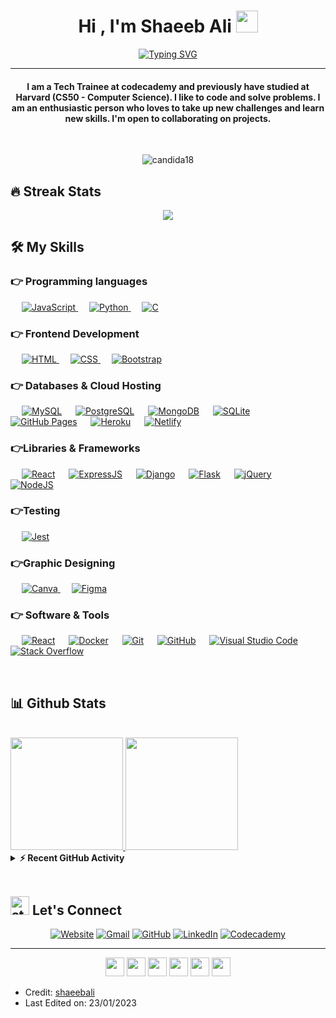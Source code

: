 <!--
**shaeebali/shaeebali** is a ✨ _special_ ✨ repository because its `README.md` (this file) appears on your GitHub profile.

Here are some ideas to get you started:

- 🔭 I’m currently working on ...
- 🌱 I’m currently learning ...
- 👯 I’m looking to collaborate on ...
- 🤔 I’m looking for help with ...
- 💬 Ask me about ...
- 📫 How to reach me: ...
- 😄 Pronouns: ...
- ⚡ Fun fact: ...
-->


<h1 align="center">Hi , I'm Shaeeb Ali <img src="https://media.giphy.com/media/hvRJCLFzcasrR4ia7z/giphy.gif" width="35"></h1>
<p align="center">
  <a href="https://git.io/typing-svg"><img src="https://readme-typing-svg.herokuapp.com?font=Fira+Code&pause=1000&center=true&width=435&lines=Junior+Fullstack+Software+Engineer" alt="Typing SVG" /></a>
</p>

<hr/>
<h4 align="center">I am a Tech Trainee at codecademy and previously have studied at Harvard (CS50 - Computer Science). I like to code and solve problems. I am an enthusiastic person who loves to take up new challenges and learn new skills. I'm open to collaborating on projects.</h4>
<br>
<p align="center">
<img src="https://komarev.com/ghpvc/?username=shaeebali&label=Profile%20views&color=brightgreen&style=plastic" alt="candida18" />
</p>


## 🔥 Streak Stats
<p align="center"><a href="https://git.io/streak-stats"><img src="https://streak-stats.demolab.com?user=shaeebali&theme=react&hide_border=true"/></a>
</p>

## 🛠️ My Skills

### 👉 Programming languages

<p align="left"> 
  &emsp;
  <a href="https://developer.mozilla.org/en-US/docs/Web/JavaScript" target="_blank"> 
     <img alt="JavaScript" src="https://img.shields.io/badge/JavaScript%20-%23F7DF1E.svg?logo=javascript&logoColor=black">
   </a>
  &emsp;
   <a href="https://www.python.org" target="_blank">
    <img alt="Python" src="https://img.shields.io/badge/Python%20-%2314354C.svg?logo=python&logoColor=white">
  </a>
  &emsp;
  <a href="https://www.open-std.org/" target="_blank">
    <img alt="C" src="https://img.shields.io/badge/-C-05122A?style=flat&logo=C&logoColor=A8B9CC">
  </a>  		
</p>

### 👉 Frontend Development
<p align="left"> 
  &emsp; 
  <a href="https://www.w3.org/html/" target="_blank"> 
   <img alt="HTML" src="https://img.shields.io/badge/HTML5%20-%23E34F26.svg?logo=html5&logoColor=white">
  </a>   
  &emsp;
  <a href="https://www.w3schools.com/css/" target="_blank">
    <img alt="CSS" src="https://img.shields.io/badge/CSS%20-%231572B6.svg?logo=css3&logoColor=white">
  </a> 
   &emsp;
  <a href="https://getbootstrap.com" target="_blank"> 
    <img alt="Bootstrap" src="https://img.shields.io/badge/Bootstrap-%23563D7C.svg?logo=bootstrap&logoColor=white"/>
  </a>
</p>

### 👉 Databases & Cloud Hosting
<p align="left">
  &emsp;
    <a href="https://www.mysql.com/"><img alt="MySQL" src="https://img.shields.io/badge/MySQL-00000F?for-the-badge&logo=mysql&logoColor=white"></a>
  &emsp;
    <a href="https://www.mysql.com/"><img alt="PostgreSQL" src="https://img.shields.io/badge/PostgreSQL-316192?style=flat&for-the-badge&logo=postgresql&logoColor=white"></a>
  &emsp;
    <a href="https://www.mysql.com/"><img alt="MongoDB" src="https://img.shields.io/badge/MongoDB-4EA94B?style=flat-for-the-badge&logo=mongodb&logoColor=white"></a>
    &emsp;
    <a href="https://www.sqlite.org/"><img alt="SQLite" src ="https://img.shields.io/badge/sqlite-%2307405e.svg?logo=SQLite&logoColor=white"/></a>
  &emsp;
    <a href="https://www.github.com"><img alt="GitHub Pages" src="https://img.shields.io/badge/GitHub%20Pages-%23327FC7.svg?style=flat&llogo=github&logoColor=white"></a>
  &emsp;
    <a href="https://www.heroku.com/"><img alt="Heroku" src="https://img.shields.io/badge/Heroku%20-%23430098.svg?logo=heroku&logoColor=white"></a>  
  &emsp;
    <a href="https://www.heroku.com/"><img alt="Netlify" src="https://img.shields.io/badge/Netlify-00C7B7?style=flat&for-the-badge&logo=netlify&logoColor=white"></a>  
  <!-- &emsp;
    <a href="https://firebase.google.com/"><img alt="Firebase" src ="https://img.shields.io/badge/Firebase-%23316192.svg?logo=firebase&logoColor=white"></a> -->
 </p>

 ### 👉Libraries & Frameworks
<p align="left">
    &emsp;
    <a href="#"><img alt="React" src="https://img.shields.io/badge/React-20232A?style=flat&for-the-badge&logo=react&logoColor=61DAFB"></a>
    &emsp;
    <a href="#"><img alt="ExpressJS" src="https://img.shields.io/badge/Express.js-404D59?for-the-badge"></a>
    &emsp;
    <a href="#"><img alt="Django" src="https://img.shields.io/badge/-Django-05122A?logo=django&logoColor=white"></a>
    &emsp;
    <a href="#"><img alt="Flask" src="https://img.shields.io/badge/-Flask-05122A?logo=flask&logoColor=white"></a>
    &emsp;
    <a href="#"><img alt="jQuery" src="https://img.shields.io/badge/jQuery-0769AD?logo=jquery&logoColor=white"></a>
    &emsp;
    <a href="#"><img alt="NodeJS" src="https://img.shields.io/badge/Node.js%20-%2343853D.svg?logo=node.js&logoColor=white""></a>	
</p>

 ### 👉Testing
<p align="left">
    &emsp;
    <a href="#">
  	<img alt="Jest" src="https://img.shields.io/badge/Jest-323330?style=flat&for-the-badge&logo=Jest&logoColor=white"/>
    </a>

</p>
  
### 👉Graphic Designing
<p align="left">
    &emsp;
  <a href="#">
  	<img alt="Canva" src="https://img.shields.io/badge/Canva-%2300C4CC.svg?style=flat&logo=Canva&logoColor=white"/>
  </a>
   &emsp;
  <a href="#">
  	<img alt="Figma" src="https://img.shields.io/badge/figma-%23F24E1E.svg?style=flat-the-badge&logo=figma&logoColor=white"/>
  </a>
 </p>

 ### 👉 Software & Tools
 
<p>
  &emsp;
    <a href="#"><img alt="React" src="https://img.shields.io/badge/Codepen-000000.svg?logo=codepen&logoColor=white"></a>
  &emsp;
  <a href='#'><img alt="Docker" src ="https://img.shields.io/badge/Docker-0078d7.svg?logo=docker&logoColor=white"></a>
  &emsp;
    <a href="#"><img alt="Git" src="https://img.shields.io/badge/Git%20-%23F05033.svg?logo=git&logoColor=white"></a>
  &emsp;
    <a href="#"><img alt="GitHub" src="https://img.shields.io/badge/github-%23121011.svg?style=flat-for-the-badge&logo=github&logoColor=white"></a>
  <!-- &emsp;
    <a href="#"><img alt="Google Sheets" src="https://img.shields.io/badge/Google%20Sheets%20-%2334A853.svg?logo=google%20sheets&logoColor=white"></a> -->
  &emsp;
    <a href="#"><img alt="Visual Studio Code" src="https://img.shields.io/badge/Visual%20Studio%20Code-0078d7.svg?logo=visual-studio-code&logoColor=white"></a>
  <!-- &emsp;
    <a href="#"><img alt="Jupyter" src="https://img.shields.io/badge/Jupyter%20-%23F37626.svg?logo=Jupyter&logoColor=white"></a> -->
  &emsp;
    <a href="#"><img alt="Stack Overflow" src="https://img.shields.io/badge/-Stack%20Overflow-FE7A16?logo=stack-overflow&logoColor=white"></a>
  &emsp;
</p>

<br/>

## 📊 Github Stats 

  <br/>
    <a href="https://github.com/shaeebali">
      <img height="180em" src="https://github-readme-stats.vercel.app/api?username=shaeebali&theme=noctis_minimus&show_icons=true" />
      <img height="180em" src="https://github-readme-stats.vercel.app/api/top-langs/?username=shaeebali&theme=noctis_minimus&layout=compact" />
    </a>


  <!-- <b>Note:</b> Top languages is only a metric of the languages my public code consists of and doesn't reflect experience or skill level.
  </p> -->


<details>
  <summary><b>⚡ Recent GitHub Activity</b></summary>
  <br/>
   <a href="https://github.com/shaeebali"><img alt="Shaeeb's Activity Graph" src="https://activity-graph.herokuapp.com/graph?username=shaeebali&custom_title=Shaeeb%20Lo's%20Contribution%20Graph&theme=react-dark" /></a>
  <br/>

</details>

<br/>

## <img src="https://slackmojis.com/emojis/1679-bb8flame/download" alt="storm trooper" width="30"> Let's Connect
<p align="center">
  <a href="https://shaeebali.netlify.app"><img src="https://img.icons8.com/fluency/40/internet.png" alt="Website"/></a>
	<a href="mailto:shaeebali@gmail.com"><img src="https://img.icons8.com/3d-fluency/40/gmail.png" alt="Gmail"/></a>
	<a href="https://github.com/shaeebali"><img src="https://img.icons8.com/3d-fluency/40/github.png" alt="GitHub"/></a>
	<a href="https://www.linkedin.com/in/shaeebali/"><img src="https://img.icons8.com/3d-fluency/40/linkedin.png" alt="LinkedIn"/></a>
  <a href="https://www.linkedin.com/in/shaeebali/](https://www.codecademy.com/profiles/shaeeb0793657240"><img src="https://img.icons8.com/3d-fluency/40/codecademy.png" alt="Codecademy"/></a>                                    
                                                                                                                              
</p>

<hr/>
<p align="center">
<img src="https://slackmojis.com/emojis/3958-storm_trooper/download"width="30">
<img src="https://slackmojis.com/emojis/3958-storm_trooper/download"width="30">
<img src="https://slackmojis.com/emojis/3958-storm_trooper/download"width="30">
<img src="https://slackmojis.com/emojis/3958-storm_trooper/download"width="30">
<img src="https://slackmojis.com/emojis/3958-storm_trooper/download"width="30">
<img src="https://slackmojis.com/emojis/3958-storm_trooper/download"width="30">
</p>

* Credit: [shaeebali](https://github.com/shaeebali)
* Last Edited on: 23/01/2023
